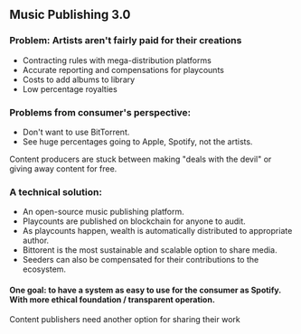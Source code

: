## Music Publishing 3.0

### Problem: Artists aren't fairly paid for their creations

* Contracting rules with mega-distribution platforms
* Accurate reporting and compensations for playcounts
* Costs to add albums to library
* Low percentage royalties

### Problems from consumer's perspective:

* Don't want to use BitTorrent.
* See huge percentages going to Apple, Spotify, not the artists. 

Content producers are stuck between making "deals with the devil" or giving away content for free.

### A technical solution:

* An open-source music publishing platform.
* Playcounts are published on blockchain for anyone to audit.
* As playcounts happen, wealth is automatically distributed to appropriate author.
* Bittorent is the most sustainable and scalable option to share media.
* Seeders can also be compensated for their contributions to the ecosystem.

#### One goal: to have a system as easy to use for the consumer as Spotify. With more ethical foundation / transparent operation.



Content publishers need another option for sharing their work